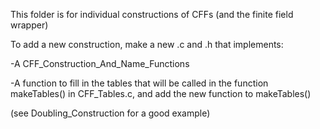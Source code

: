 This folder is for individual constructions of CFFs (and the finite field wrapper)

To add a new construction, make a new .c and .h that implements:

-A CFF_Construction_And_Name_Functions

-A function to fill in the tables that will be called in the function makeTables() in CFF_Tables.c, and add the new function to makeTables()

(see Doubling_Construction for a good example)